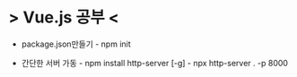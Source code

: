 # > Vue.js 공부 <


- package.json만들기
        - npm init

- 간단한 서버 가동
        - npm install http-server [-g]
        - npx http-server . -p 8000